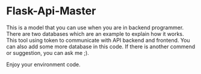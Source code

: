 # Flask-Api-Master

This is a model that you can use when you are in backend programmer. There are two databases which are an example to explain how it works. This tool using token to communicate with API backend and frontend. You can also add some more database in this code. If there is another commend or suggestion, you can ask me ;).


Enjoy your environment code.
